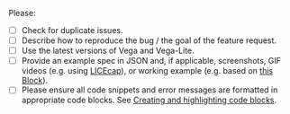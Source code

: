 Please:
- [ ] Check for duplicate issues.
- [ ] Describe how to reproduce the bug / the goal of the feature request.
- [ ] Use the latest versions of Vega and Vega-Lite. 
- [ ] Provide an example spec in JSON and, if applicable, screenshots, GIF videos (e.g. using [LICEcap](https://www.cockos.com/licecap/)), or working example (e.g. based on [this Block](https://bl.ocks.org/domoritz/455e1c7872c4b38a58b90df0c3d7b1b9)). 
- [ ] Please ensure all code snippets and error messages are formatted in appropriate code blocks. See [Creating and highlighting code blocks](https://help.github.com/articles/creating-and-highlighting-code-blocks/).
